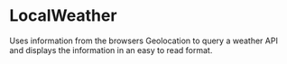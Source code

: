 # LocalWeather
Uses information from the browsers Geolocation to query a weather API and displays the information in an easy to read format.

